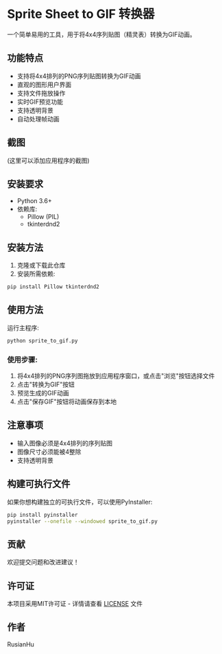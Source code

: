 # Sprite Sheet to GIF 转换器

一个简单易用的工具，用于将4x4序列贴图（精灵表）转换为GIF动画。

## 功能特点

- 支持将4x4排列的PNG序列贴图转换为GIF动画
- 直观的图形用户界面
- 支持文件拖放操作
- 实时GIF预览功能
- 支持透明背景
- 自动处理帧动画

## 截图

(这里可以添加应用程序的截图)

## 安装要求

- Python 3.6+
- 依赖库:
  - Pillow (PIL)
  - tkinterdnd2

## 安装方法

1. 克隆或下载此仓库
2. 安装所需依赖:

```bash
pip install Pillow tkinterdnd2
```

## 使用方法

运行主程序:

```bash
python sprite_to_gif.py
```

### 使用步骤:

1. 将4x4排列的PNG序列图拖放到应用程序窗口，或点击"浏览"按钮选择文件
2. 点击"转换为GIF"按钮
3. 预览生成的GIF动画
4. 点击"保存GIF"按钮将动画保存到本地

## 注意事项

- 输入图像必须是4x4排列的序列贴图
- 图像尺寸必须能被4整除
- 支持透明背景

## 构建可执行文件

如果你想构建独立的可执行文件，可以使用PyInstaller:

```bash
pip install pyinstaller
pyinstaller --onefile --windowed sprite_to_gif.py
```

## 贡献

欢迎提交问题和改进建议！

## 许可证

本项目采用MIT许可证 - 详情请查看 [LICENSE](LICENSE) 文件

## 作者

RusianHu
